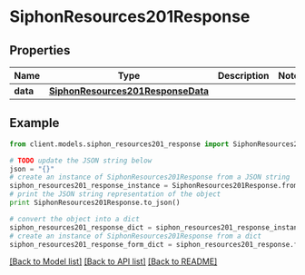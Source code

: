 # SiphonResources201Response

## Properties

Name | Type | Description | Notes
------------ | ------------- | ------------- | -------------
**data** | [**SiphonResources201ResponseData**](SiphonResources201ResponseData.md) |  |

## Example

```python
from client.models.siphon_resources201_response import SiphonResources201Response

# TODO update the JSON string below
json = "{}"
# create an instance of SiphonResources201Response from a JSON string
siphon_resources201_response_instance = SiphonResources201Response.from_json(json)
# print the JSON string representation of the object
print SiphonResources201Response.to_json()

# convert the object into a dict
siphon_resources201_response_dict = siphon_resources201_response_instance.to_dict()
# create an instance of SiphonResources201Response from a dict
siphon_resources201_response_form_dict = siphon_resources201_response.from_dict(siphon_resources201_response_dict)
```

[[Back to Model list]](../README.md#documentation-for-models) [[Back to API list]](../README.md#documentation-for-api-endpoints) [[Back to README]](../README.md)

